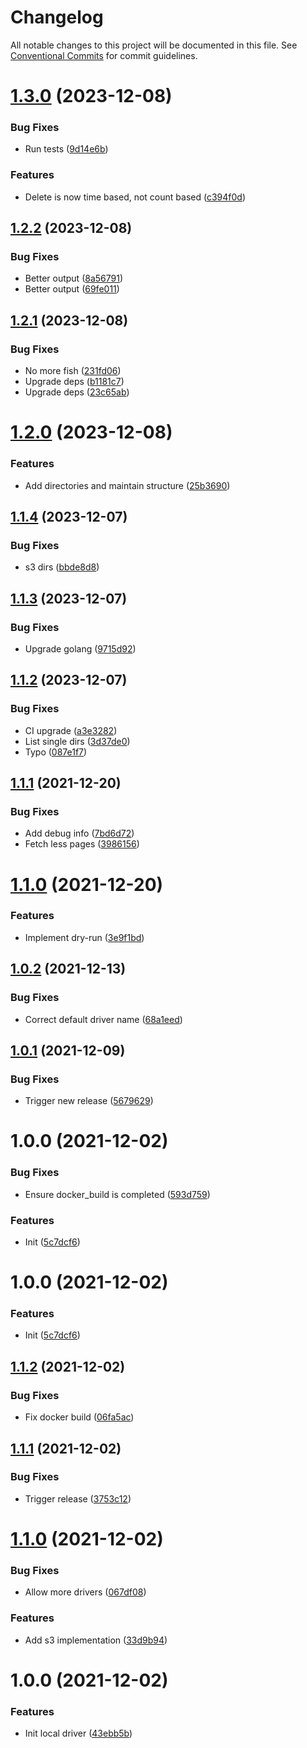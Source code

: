 # Changelog

All notable changes to this project will be documented in this file. See
[Conventional Commits](https://conventionalcommits.org) for commit guidelines.

# [1.3.0](https://github.com/stenic/go-rotate-backups/compare/v1.2.2...v1.3.0) (2023-12-08)


### Bug Fixes

* Run tests ([9d14e6b](https://github.com/stenic/go-rotate-backups/commit/9d14e6bb22f9b531fe912508b410260d3a6b26b0))


### Features

* Delete is now time based, not count based ([c394f0d](https://github.com/stenic/go-rotate-backups/commit/c394f0d0248874d7806714fc433eaa46d51462aa))

## [1.2.2](https://github.com/stenic/go-rotate-backups/compare/v1.2.1...v1.2.2) (2023-12-08)


### Bug Fixes

* Better output ([8a56791](https://github.com/stenic/go-rotate-backups/commit/8a56791812df9a18c2b377da1f3347c567e0dd84))
* Better output ([69fe011](https://github.com/stenic/go-rotate-backups/commit/69fe0113be307a799d4844aad38c83e97f6e00a7))

## [1.2.1](https://github.com/stenic/go-rotate-backups/compare/v1.2.0...v1.2.1) (2023-12-08)


### Bug Fixes

* No more fish ([231fd06](https://github.com/stenic/go-rotate-backups/commit/231fd06b8bd08ce39a76b828973a6628f9118b31))
* Upgrade deps ([b1181c7](https://github.com/stenic/go-rotate-backups/commit/b1181c775339b0aed6699b6b5e27818fc69061e4))
* Upgrade deps ([23c65ab](https://github.com/stenic/go-rotate-backups/commit/23c65abe29b86c3f434d6de1987b2c173c37f138))

# [1.2.0](https://github.com/stenic/go-rotate-backups/compare/v1.1.4...v1.2.0) (2023-12-08)


### Features

* Add directories and maintain structure ([25b3690](https://github.com/stenic/go-rotate-backups/commit/25b3690885ca351d79deb5f9eba0ab6cdc716f80))

## [1.1.4](https://github.com/stenic/go-rotate-backups/compare/v1.1.3...v1.1.4) (2023-12-07)


### Bug Fixes

* s3 dirs ([bbde8d8](https://github.com/stenic/go-rotate-backups/commit/bbde8d8fcd9bb2d12078887a77536a00415d3ece))

## [1.1.3](https://github.com/stenic/go-rotate-backups/compare/v1.1.2...v1.1.3) (2023-12-07)


### Bug Fixes

* Upgrade golang ([9715d92](https://github.com/stenic/go-rotate-backups/commit/9715d92b4508d4002e6f9e8fab370c2b167697c1))

## [1.1.2](https://github.com/stenic/go-rotate-backups/compare/v1.1.1...v1.1.2) (2023-12-07)


### Bug Fixes

* CI upgrade ([a3e3282](https://github.com/stenic/go-rotate-backups/commit/a3e328299cd336480c77f4491bb6f878119ba78f))
* List single dirs ([3d37de0](https://github.com/stenic/go-rotate-backups/commit/3d37de0ec53e940f05b6a880b0017d23963da60a))
* Typo ([087e1f7](https://github.com/stenic/go-rotate-backups/commit/087e1f7d34b8684cf7b992dc27981651c14d098f))

## [1.1.1](https://github.com/stenic/go-rotate-backups/compare/v1.1.0...v1.1.1) (2021-12-20)


### Bug Fixes

* Add debug info ([7bd6d72](https://github.com/stenic/go-rotate-backups/commit/7bd6d721e2e51e6339fe7b9e89b9b2e6f78cbf5d))
* Fetch less pages ([3986156](https://github.com/stenic/go-rotate-backups/commit/39861568c71789d9a8442616d2720c7b6917b7b6))

# [1.1.0](https://github.com/stenic/go-rotate-backups/compare/v1.0.2...v1.1.0) (2021-12-20)


### Features

* Implement dry-run ([3e9f1bd](https://github.com/stenic/go-rotate-backups/commit/3e9f1bd1219cae65e5a9826f3bd5d06c8ee20e3f))

## [1.0.2](https://github.com/stenic/go-rotate-backups/compare/v1.0.1...v1.0.2) (2021-12-13)


### Bug Fixes

* Correct default driver name ([68a1eed](https://github.com/stenic/go-rotate-backups/commit/68a1eed1e42468e149a9b9414cc33af995805a4f))

## [1.0.1](https://github.com/stenic/go-rotate-backups/compare/v1.0.0...v1.0.1) (2021-12-09)


### Bug Fixes

* Trigger new release ([5679629](https://github.com/stenic/go-rotate-backups/commit/56796291f00cb826643f3c0a71db66119a1e6361))

# 1.0.0 (2021-12-02)


### Bug Fixes

* Ensure docker_build is completed ([593d759](https://github.com/stenic/go-rotate-backups/commit/593d759dcc6ace1208066148c6e0034a943bb8d5))


### Features

* Init ([5c7dcf6](https://github.com/stenic/go-rotate-backups/commit/5c7dcf6bda16d04fb2a96fc7543d3d6e179f032e))

# 1.0.0 (2021-12-02)


### Features

* Init ([5c7dcf6](https://github.com/stenic/go-rotate-backups/commit/5c7dcf6bda16d04fb2a96fc7543d3d6e179f032e))

## [1.1.2](https://github.com/stenic/go-rotate-backups/compare/v1.1.1...v1.1.2) (2021-12-02)


### Bug Fixes

* Fix docker build ([06fa5ac](https://github.com/stenic/go-rotate-backups/commit/06fa5ac82b9e9db022a6c8c51451dab4fde093b8))

## [1.1.1](https://github.com/stenic/go-rotate-backups/compare/v1.1.0...v1.1.1) (2021-12-02)


### Bug Fixes

* Trigger release ([3753c12](https://github.com/stenic/go-rotate-backups/commit/3753c124650686e1a56fe3d5a5ebfc410181b3b2))

# [1.1.0](https://github.com/stenic/go-rotate-backups/compare/v1.0.0...v1.1.0) (2021-12-02)


### Bug Fixes

* Allow more drivers ([067df08](https://github.com/stenic/go-rotate-backups/commit/067df0874442c9eaf4d225ee98582bef08af87a4))


### Features

* Add s3 implementation ([33d9b94](https://github.com/stenic/go-rotate-backups/commit/33d9b94313e3e0baa16aa1b3ca142ac1931433c2))

# 1.0.0 (2021-12-02)


### Features

* Init local driver ([43ebb5b](https://github.com/stenic/go-rotate-backups/commit/43ebb5b02fbec2ec4fdbaf06fc514e83c6216847))
